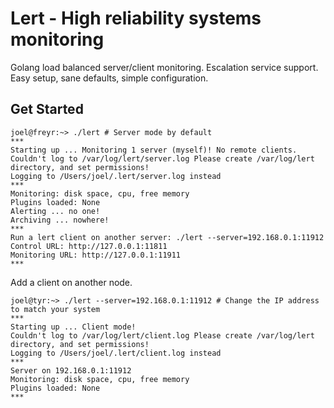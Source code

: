 Lert - High reliability systems monitoring
====

Golang load balanced server/client monitoring. Escalation service support. Easy setup, sane defaults, simple configuration.

Get Started
-----------

    joel@freyr:~> ./lert # Server mode by default
    ***
    Starting up ... Monitoring 1 server (myself)! No remote clients.
    Couldn't log to /var/log/lert/server.log Please create /var/log/lert directory, and set permissions!
    Logging to /Users/joel/.lert/server.log instead
    ***
    Monitoring: disk space, cpu, free memory
    Plugins loaded: None
    Alerting ... no one!
    Archiving ... nowhere!
    ***
    Run a lert client on another server: ./lert --server=192.168.0.1:11912
    Control URL: http://127.0.0.1:11811
    Monitoring URL: http://127.0.0.1:11911
    ***
    
Add a client on another node.

    joel@tyr:~> ./lert --server=192.168.0.1:11912 # Change the IP address to match your system
    ***
    Starting up ... Client mode!
    Couldn't log to /var/log/lert/client.log Please create /var/log/lert directory, and set permissions!
    Logging to /Users/joel/.lert/client.log instead
    ***
    Server on 192.168.0.1:11912
    Monitoring: disk space, cpu, free memory
    Plugins loaded: None
    ***
